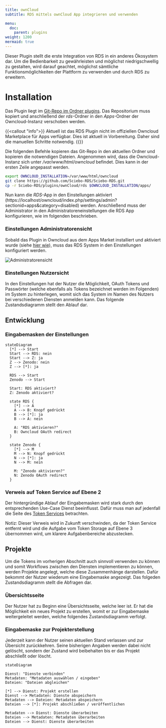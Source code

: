 ```yaml
---
title: ownCloud
subtitle: RDS mittels ownCloud App integrieren und verwenden

menu:
  doc:
    parent: plugins
weight: 1200
mermaid: true
---
```


Dieser Plugin stellt die erste Integration von RDS in ein anderes Ökosystem dar. Um die Bedienbarkeit zu gewährleisten und möglichst niedrigschwellig zu gestalten, wird darauf geachtet, möglichst sämtliche Funktionsmöglichkeiten der Plattform zu verwenden und durch RDS zu erweitern.

# Installation

Das Plugin liegt im [Git-Repo im Ordner plugins](https://github.com/Sciebo-RDS/Sciebo-RDS/tree/master/plugins/ownCloud). Das Repositorium muss kopiert und anschließend der *rds*-Ordner in den *Apps*-Ordner der Owncloud-Instanz verschoben werden.

{{<callout "info">}}
Aktuell ist das RDS Plugin nicht im offiziellen Owncloud Marketplace für Apps verfügbar. Dies ist aktuell in Vorbereitung. Daher sind die manuellen Schritte notwendig.
{{</callout>}}

Die folgenden Befehle kopieren das Git-Repo in den aktuellen Ordner und kopieren die notwendigen Dateien. Angenommen wird, dass die Owncloud-Instanz sich unter */var/www/html/owncloud* befindet. Dies kann in der ersten Zeile angepasst werden.

```bash
export OWNCLOUD_INSTALLATION=/var/www/html/owncloud
git clone https://github.com/Sciebo-RDS/Sciebo-RDS.git
cp -r Sciebo-RDS/plugins/ownCloud/rds $OWNCLOUD_INSTALLATION/apps/
```

Nun kann die *RDS*-App in den Einstellungen aktiviert (https://localhost/owncloud/index.php/settings/admin?sectionid=apps&category=disabled) werden. Anschließend muss der Administrator in den Administratoreneinstellungen die RDS App konfigurieren, wie im folgenden beschrieben.

### Einstellungen Administratorensicht

Sobald das Plugin in Owncloud aus dem Apps Market installiert und aktiviert wurde (siehe [hier wie](https://doc.owncloud.com/server/admin_manual/installation/apps_management_installation.html)), muss das RDS System in den Einstellungen konfiguriert werden.

![Administratorensicht](/images/oc-plugin-view-admin.png)

### Einstellungen Nutzersicht

In den Einstellungen hat der Nutzer die Möglichkeit, OAuth Tokens und Passwörter (welche ebenfalls als Tokens bezeichnet werden im Folgenden) im System zu hinterlegen, womit sich das System im Namen des Nutzers bei verschiedenen Diensten anmelden kann. Das folgende Zustandsdiagramm stellt den Ablauf dar.

## Entwicklung

### Eingabemasken der Einstellungen

```mermaid
stateDiagram
  [*] --> Start
  Start --> RDS: nein
  Start --> Z: ja
  Z --> Zenodo: nein
  Z --> [*]: ja

  RDS --> Start
  Zenodo --> Start

  Start: RDS aktiviert?
  Z: Zenodo aktiviert?

  state RDS {
    [*] --> A
    A --> B: Knopf gedrückt
    B --> [*]: ja
    B --> A: nein

    A: "RDS aktivieren?"
    B: Owncloud OAuth redirect
  }

  state Zenodo {
    [*] --> M
    M --> N: Knopf gedrückt
    N --> [*]: ja
    N --> M: nein

    M: "Zenodo aktivieren?"
    N: Zenodo OAuth redirect
  }
```

### Verweis auf Token Service auf Ebene 2

Der hintergründige Ablauf der Eingabemasken wird stark durch den entsprechenden Use-Case Dienst beeinflusst. Dafür muss man auf jedenfall die Seite des [Token Services](/de/doc/impl/use-cases/port-service/#kommunikation-mit-den-plugins) betrachten.

Notiz: Dieser Verweis wird in Zukunft verschwinden, da der Token Service entfernt wird und die Aufgabe vom Token Storage auf Ebene 3 übernommen wird, um klarere Aufgabenbereiche abzustecken.

## Projekte

Um die Tokens im vorherigen Abschnitt auch sinnvoll verwenden zu können und somit Workflows zwischen den Diensten implementieren zu können, werden Projekte angelegt, welche diese Zusammenhänge darstellen. Dafür bekommt der Nutzer wiederum eine Eingabemaske angezeigt. Das folgeden Zustandsdiagramm stellt die Abfragen dar.

### Übersichtsseite

Der Nutzer hat zu Beginn eine Übersichtsseite, welche leer ist. Er hat die Möglichkeit ein neues Projekt zu erstellen, womit er zur Eingabemaske weitergeleitet werden, welche folgendes Zustandsdiagramm verfolgt.

### Eingabemaske zur Projekterstellung

Jederzeit kann der Nutzer seinen aktuellen Stand verlassen und zur Übersicht zurückkehren. Seine bisherigen Angaben werden dabei nicht gelöscht, sondern der Zustand wird beibehalten bis er das Projekt abschließt oder löscht.

```mermaid
stateDiagram

Dienst: "Dienste verbinden"
Metadaten: "Metadaten auswählen / eingeben"
Dateien: "Dateien abgleichen"

[*] --> Dienst: Projekt erstellen
Dienst --> Metadaten: Dienste abspeichern
Metadaten --> Dateien: Metadaten abspeichern
Dateien --> [*]: Projekt abschließen / veröffentlichen

Metadaten --> Dienst: Dienste überarbeiten
Dateien --> Metadaten: Metadaten überarbeiten
Dateien --> Dienst: Dienste überarbeiten

```
